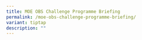 ```yaml
---
title: MOE OBS Challenge Programme Briefing
permalink: /moe-obs-challenge-programme-briefing/
variant: tiptap
description: ""
---
```

